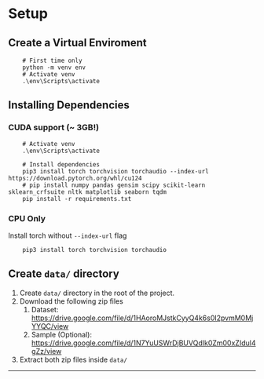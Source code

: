 # Setup

## Create a Virtual Enviroment

```shell
    # First time only
    python -m venv env
    # Activate venv
    .\env\Scripts\activate
```

## Installing Dependencies

### CUDA support (~ 3GB!)

```shell
    # Activate venv
    .\env\Scripts\activate

    # Install dependencies
    pip3 install torch torchvision torchaudio --index-url https://download.pytorch.org/whl/cu124
    # pip install numpy pandas gensim scipy scikit-learn sklearn_crfsuite nltk matplotlib seaborn tqdm
    pip install -r requirements.txt
```

### CPU Only

Install torch without `--index-url` flag

```shell
    pip3 install torch torchvision torchaudio
```

## Create `data/` directory

1. Create `data/` directory in the root of the project.
2. Download the following zip files
   1. Dataset: https://drive.google.com/file/d/1HAoroMJstkCyyQ4k6s0I2pvmM0MjYYQC/view
   2. Sample (Optional): https://drive.google.com/file/d/1N7YuUSWrDjBUVQdIk0Zm00xZIdul4gZz/view
3. Extract both zip files inside `data/`

---

